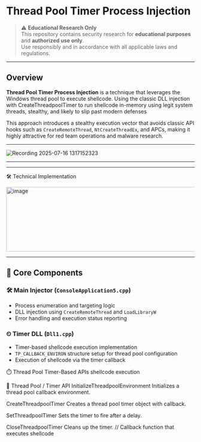 # Thread Pool Timer Process Injection

> ⚠ **Educational Research Only**  
> This repository contains security research for **educational purposes** and **authorized use only**.  
> Use responsibly and in accordance with all applicable laws and regulations.

---

## Overview

**Thread Pool Timer Process Injection** is a technique that leverages the Windows thread pool to execute shellcode. Using the classic DLL injection with CreateThreadpoolTimer to run shellcode in-memory using legit system threads, stealthy, and likely to slip past modern defenses

This approach introduces a stealthy execution vector that avoids classic API hooks such as `CreateRemoteThread`, `NtCreateThreadEx`, and APCs, making it highly attractive for red team operations and malware research.

---

![Recording 2025-07-16 1317152323](https://github.com/user-attachments/assets/fe7d0f6f-a1e0-4198-8e06-dec994e42bd6)

---

---

🛠️ Technical Implementation

<img width="732" height="172" alt="image" src="https://github.com/user-attachments/assets/60df6f0d-b2e9-4d88-88c1-da88a3d1217a" />

---

## 🧩 Core Components

### 🛠 Main Injector (`ConsoleApplication5.cpp`)
- Process enumeration and targeting logic  
- DLL injection using `CreateRemoteThread` and `LoadLibraryW`  
- Error handling and execution status reporting  

### ⏲ Timer DLL (`Dll1.cpp`)
- Timer-based shellcode execution implementation  
- `TP_CALLBACK_ENVIRON` structure setup for thread pool configuration  
- Execution of shellcode via the timer callback  


⏱️ Thread Pool Timer-Based APIs shellcode execution

🔹 Thread Pool / Timer API
InitializeThreadpoolEnvironment	Initializes a thread pool callback environment.

CreateThreadpoolTimer	Creates a thread pool timer object with callback.

SetThreadpoolTimer	Sets the timer to fire after a delay.

CloseThreadpoolTimer	Cleans up the timer.                   // Callback function that executes shellcode
